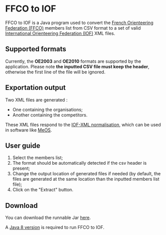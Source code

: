 # FFCO to IOF
FFCO to IOF is a Java program used to convert the [French Orienteering Federation (FFCO)](http://www.ffcorientation.fr/) members list from CSV format to a set of valid [International Orienteering Federation (IOF)](http://orienteering.org/) XML files.

## Supported formats
Currently, the **OE2003** and **OE2010** formats are supported by the application.
Please note **the inputted CSV file must keep the header**, otherwise the first line of the file will be ignored.

## Exportation output
Two XML files are generated :
- One containing the organisations;
- Another containing the competitors.

These XML files respond to the [IOF-XML normalisation](http://www.orienteering.org/datastandard/IOF.xsd), which can be used in software like [MeOS](http://www.melin.nu/meos/en/).

## User guide
1. Select the members list;
2. The format should be automatically detected if the csv header is present;
3. Change the output location of generated files if needed (by default, the files are generated at the same location than the inputted members list file);
4. Click on the "Extract" button.

## Download
You can download the runnable Jar [here](https://gitlab.com/omnisnash/FFCOtoIOF/raw/master/FFCOtoIOF.jar).

A [Java 8 version](https://www.java.com/fr/download/) is required to run FFCO to IOF.




